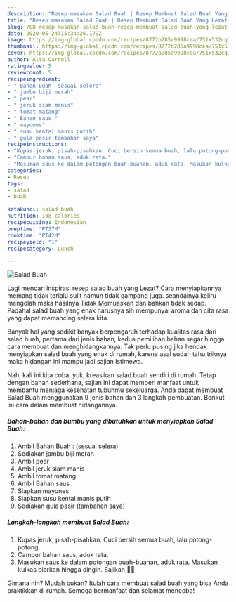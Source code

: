 ```yaml
---
description: "Resep masakan Salad Buah | Resep Membuat Salad Buah Yang Lezat Sekali"
title: "Resep masakan Salad Buah | Resep Membuat Salad Buah Yang Lezat Sekali"
slug: 788-resep-masakan-salad-buah-resep-membuat-salad-buah-yang-lezat-sekali
date: 2020-05-24T15:34:26.179Z
image: https://img-global.cpcdn.com/recipes/8772b285a9998cea/751x532cq70/salad-buah-foto-resep-utama.jpg
thumbnail: https://img-global.cpcdn.com/recipes/8772b285a9998cea/751x532cq70/salad-buah-foto-resep-utama.jpg
cover: https://img-global.cpcdn.com/recipes/8772b285a9998cea/751x532cq70/salad-buah-foto-resep-utama.jpg
author: Alta Carroll
ratingvalue: 5
reviewcount: 5
recipeingredient:
- " Bahan Buah  sesuai selera"
- " jambu biji merah"
- " pear"
- " jeruk siam manis"
- " tomat matang"
- " Bahan saus "
- " mayones"
- " susu kental manis putih"
- " gula pasir tambahan saya"
recipeinstructions:
- "Kupas jeruk, pisah-pisahkan. Cuci bersih semua buah, lalu potong-potong."
- "Campur bahan saus, aduk rata."
- "Masukan saus ke dalam potongan buah-buahan, aduk rata. Masukan kulkas biarkan hingga dingin. Sajikan 🤗😍"
categories:
- Resep
tags:
- salad
- buah

katakunci: salad buah 
nutrition: 108 calories
recipecuisine: Indonesian
preptime: "PT37M"
cooktime: "PT42M"
recipeyield: "1"
recipecategory: Lunch

---
```



![Salad Buah](https://img-global.cpcdn.com/recipes/8772b285a9998cea/751x532cq70/salad-buah-foto-resep-utama.jpg)

Lagi mencari inspirasi resep salad buah yang Lezat? Cara menyiapkannya memang tidak terlalu sulit namun tidak gampang juga. seandainya keliru mengolah maka hasilnya Tidak Memuaskan dan bahkan tidak sedap. Padahal salad buah yang enak harusnya sih mempunyai aroma dan cita rasa yang dapat memancing selera kita.



Banyak hal yang sedikit banyak berpengaruh terhadap kualitas rasa dari salad buah, pertama dari jenis bahan, kedua pemilihan bahan segar hingga cara membuat dan menghidangkannya. Tak perlu pusing jika hendak menyiapkan salad buah yang enak di rumah, karena asal sudah tahu triknya maka hidangan ini mampu jadi sajian istimewa.


Nah, kali ini kita coba, yuk, kreasikan salad buah sendiri di rumah. Tetap dengan bahan sederhana, sajian ini dapat memberi manfaat untuk membantu menjaga kesehatan tubuhmu sekeluarga. Anda dapat membuat Salad Buah menggunakan 9 jenis bahan dan 3 langkah pembuatan. Berikut ini cara dalam membuat hidangannya.

<!--inarticleads1-->

##### Bahan-bahan dan bumbu yang dibutuhkan untuk menyiapkan Salad Buah:

1. Ambil  Bahan Buah : (sesuai selera)
1. Sediakan  jambu biji merah
1. Ambil  pear
1. Ambil  jeruk siam manis
1. Ambil  tomat matang
1. Ambil  Bahan saus :
1. Siapkan  mayones
1. Siapkan  susu kental manis putih
1. Sediakan  gula pasir (tambahan saya)




<!--inarticleads2-->

##### Langkah-langkah membuat Salad Buah:

1. Kupas jeruk, pisah-pisahkan. Cuci bersih semua buah, lalu potong-potong.
1. Campur bahan saus, aduk rata.
1. Masukan saus ke dalam potongan buah-buahan, aduk rata. Masukan kulkas biarkan hingga dingin. Sajikan 🤗😍




Gimana nih? Mudah bukan? Itulah cara membuat salad buah yang bisa Anda praktikkan di rumah. Semoga bermanfaat dan selamat mencoba!
